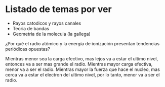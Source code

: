 # Listado de temas por ver

* Rayos catodicos y rayos canales
* Teoria de bandas
* Geometria de la molecula (la gallega)

¿Por qué el radio atómico y la energía de ionización presentan tendencias periódicas opuestas?

Mientras menor sea la carga efectivo, mas lejos va a estar el ultimo nivel, entonces va a ser mas grande el radio. Mientras mayor carga efectiva, menor va a ser el radio.
Mientras mayor la fuerza que hace el nucleo, mas cerca va a estar el electron del ultimo nivel, por lo tanto, menor va a ser el radio.
